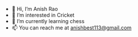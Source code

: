 - 👋 Hi, I’m Anish Rao
- 👀 I’m interested in Cricket
- 🌱 I’m currently learning chess
- 📫 You can reach me at anishbest113@gmail.com

<!---
Anish9121/Anish9121 is a ✨ special ✨ repository because its `README.md` (this file) appears on your GitHub profile.
You can click the Preview link to take a look at your changes.
--->

